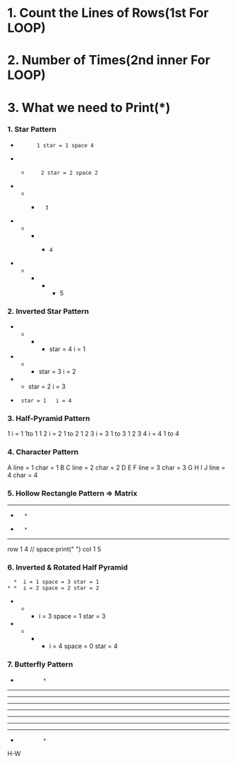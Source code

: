 # 1. Count the Lines of Rows(1st For LOOP)

# 2. Number of Times(2nd inner For LOOP)

# 3. What we need to Print(\*)

### 1. Star Pattern

-           1 star = 1 space 4
- -         2 star = 2 space 2
- - -       3
- - - -     4
- - - - - 5

### 2. Inverted Star Pattern

- - - - star = 4 i = 1
- - - star = 3 i = 2
- - star = 2 i = 3
-      star = 1   i = 4

### 3. Half-Pyramid Pattern

1 i = 1 1to 1
1 2 i = 2 1 to 2
1 2 3 i = 3 1 to 3
1 2 3 4 i = 4 1 to 4

### 4. Character Pattern

A line = 1 char = 1
B C line = 2 char = 2
D E F line = 3 char = 3
G H I J line = 4 char = 4

### 5. Hollow Rectangle Pattern => Matrix

---

-       *
-       *

---

row 1 4 // space print(" ")
col 1 5

### 6. Inverted & Rotated Half Pyramid

      *  i = 1 space = 3 star = 1
    * *  i = 2 space = 2 star = 2

- - - i = 3 space = 1 star = 3
- - - - i = 4 space = 0 star = 4

### 7. Butterfly Pattern

-             *

---

---

---

---

---

---

---

-             *

H-W
